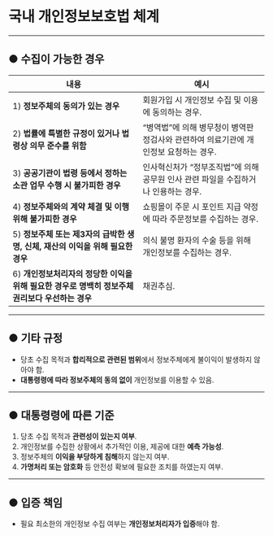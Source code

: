 # 국내 개인정보보호법 체계

---

## ● 수집이 가능한 경우

| **내용**                                                   | **예시**                                                                 |
| ---------------------------------------------------------- | ------------------------------------------------------------------------ |
| 1) **정보주체의 동의가 있는 경우**                         | 회원가입 시 개인정보 수집 및 이용에 동의하는 경우.                        |
| 2) **법률에 특별한 규정이 있거나 법령상 의무 준수를 위함** | “병역법”에 의해 병무청이 병역판정검사와 관련하여 의료기관에 개인정보 요청하는 경우. |
| 3) **공공기관이 법령 등에서 정하는 소관 업무 수행 시 불가피한 경우** | 인사혁신처가 “정부조직법”에 의해 공무원 인사 관련 파일을 수집하거나 인용하는 경우. |
| 4) **정보주체와의 계약 체결 및 이행 위해 불가피한 경우**  | 쇼핑몰이 주문 시 포인트 지급 약정에 따라 주문정보를 수집하는 경우.        |
| 5) **정보주체 또는 제3자의 급박한 생명, 신체, 재산의 이익을 위해 필요한 경우** | 의식 불명 환자의 수술 등을 위해 개인정보를 수집하는 경우.              |
| 6) **개인정보처리자의 정당한 이익을 위해 필요한 경우로 명백히 정보주체 권리보다 우선하는 경우** | 채권추심.                                                               |

---

## ● 기타 규정

- 당초 수집 목적과 **합리적으로 관련된 범위**에서 정보주체에게 불이익이 발생하지 않아야 함.  
- **대통령령에 따라 정보주체의 동의 없이** 개인정보를 이용할 수 있음.  

---

## ● 대통령령에 따른 기준

1. 당초 수집 목적과 **관련성이 있는지 여부**.  
2. 개인정보를 수집한 상황에서 추가적인 이용, 제공에 대한 **예측 가능성**.  
3. 정보주체의 **이익을 부당하게 침해**하지 않는지 여부.  
4. **가명처리 또는 암호화** 등 안전성 확보에 필요한 조치를 하였는지 여부.  

---

## ● 입증 책임

- 필요 최소한의 개인정보 수집 여부는 **개인정보처리자가 입증**해야 함.
